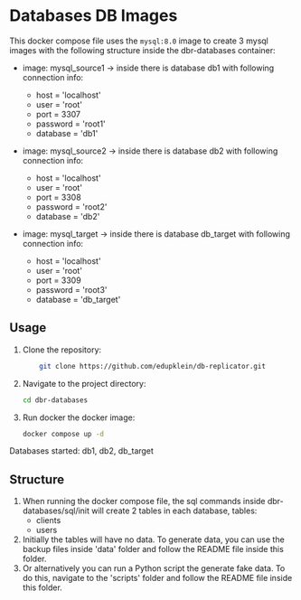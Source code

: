 # Databases DB Images

This docker compose file uses the `mysql:8.0` image to create 3 mysql images with the following structure inside the dbr-databases container:
- image: mysql_source1 -> inside there is database db1 with following connection info:
    - host = 'localhost'
    - user = 'root'
    - port = 3307 
    - password = 'root1'
    - database = 'db1'

- image: mysql_source2 -> inside there is database db2 with following connection info:
    - host = 'localhost'
    - user = 'root'
    - port = 3308 
    - password = 'root2'
    - database = 'db2'

- image: mysql_target -> inside there is database db_target with following connection info:
    - host = 'localhost'
    - user = 'root'
    - port = 3309 
    - password = 'root3'
    - database = 'db_target'

## Usage

1. Clone the repository:
   ```bash
       git clone https://github.com/edupklein/db-replicator.git
   ```
1. Navigate to the project directory:
   ```bash
   cd dbr-databases
   ```
1. Run docker the docker image:
    ```bash
   docker compose up -d
   ```

Databases started:
db1, db2, db_target

## Structure

1. When running the docker compose file, the sql commands inside dbr-databases/sql/init will create 2 tables in each database, tables:
    - clients
    - users
1. Initially the tables will have no data. To generate data, you can use the backup files inside 'data' folder and follow the README file inside this folder.
1. Or alternatively you can run a Python script the generate fake data. To do this, navigate to the 'scripts' folder and follow the README file inside this folder.

